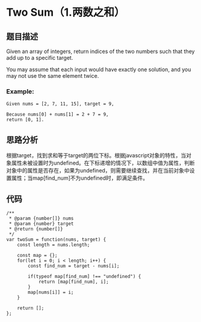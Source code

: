 # Two Sum（1.两数之和）

## 题目描述
Given an array of integers, return indices of the two numbers such that they add up to a specific target.

You may assume that each input would have exactly one solution, and you may not use the same element twice.

### Example:
```
Given nums = [2, 7, 11, 15], target = 9,

Because nums[0] + nums[1] = 2 + 7 = 9,
return [0, 1].
```

## 思路分析
根据target，找到求和等于target的两位下标。根据javascript对象的特性，当对象属性未被设置时为undefined。在下标递增的情况下，以数组中值为属性，判断对象中的属性是否存在，如果为undefined，则需要继续查找，并在当前对象中设置属性；当map[find_num]不为undefined时，即满足条件。

## 代码
```
/**
 * @param {number[]} nums
 * @param {number} target
 * @return {number[]}
 */
var twoSum = function(nums, target) {
    const length = nums.length;
    
    const map = {};
    for(let i = 0; i < length; i++) {
        const find_num = target - nums[i];
        
        if(typeof map[find_num] !== "undefined") {
            return [map[find_num], i];
        }
        map[nums[i]] = i;
    }
    
    return [];
};
```